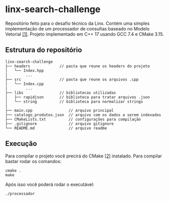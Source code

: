 # linx-search-challenge

Repositório feito para o desafio técnico da Linx. Contém uma simples implementação de um processador de consultas baseado no Modelo Vetorial [[1]](https://en.wikipedia.org/wiki/Vector_space_model).
Projeto implementado em C++ 17 usando GCC 7.4 e CMake 3.15.
## Estrutura do repositório

```
linx-search-challenge
├── headers             // pasta que reune os headers do projeto
│   └── Index.hpp      
|        ...
├── src                 // pasta que reune os arquivos .cpp 
│   └── Index.cpp       
|        ...
├── libs                // bibliotecas utilizadas
│   ├── rapidjson       // biblioteca para tratar arquivos .json     
│   └── string          // biblioteca para normalizar strings
|
├── main.cpp                // arquivo principal
├── catalogo_produtos.json  // arquivo com os dados a serem indexados
├── CMakeLists.txt          // configurações para compilação
├── .gitignore              // arquivo gitignore 
└── README.md               // arquivo readme

```

## Execução 

Para compilar o projeto você precirá do CMake [[2]](https://cmake.org/) instalado.
Para compilar bastar rodar os comandos:
```
cmake .
make
```

Após isso você poderá rodar o executável:
```
./processador
```

